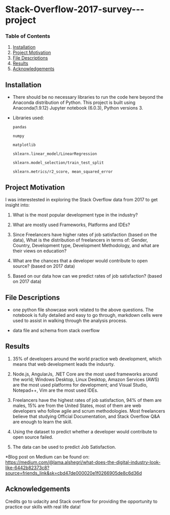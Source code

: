 # Stack-Overflow-2017-survey---project

### Table of Contents

1. [Installation](#installation)
2. [Project Motivation](#motivation)
3. [File Descriptions](#files)
4. [Results](#results)
5. [Acknowledgements](#licensing)

## Installation <a name="installation"></a>

- There should be no necessary libraries to run the code here beyond the Anaconda distribution of Python.  This project is built using Anaconda(1.9.12) Jupyter notebook (6.0.3), Python versions 3.

- Libraries used:

    `pandas`

    `numpy`

    `matplotlib`
    
    `sklearn.linear_model/LinearRegression`
    
    `sklearn.model_selection/train_test_split`
    
    `sklearn.metrics/r2_score, mean_squared_error`
    
## Project Motivation<a name="motivation"></a>

I was interestested in exploring the Stack Overflow data from 2017 to get insight into:

1. What is the most popular development type in the industry?

2. What are mostly used Frameworks, Platforms and IDEs?

3. Since Freelancers have higher rates of job satisfaction (based on the data), What is the distribution of freelancers in terms of: Gender, Country, Development type, Development Methodology, and what are their views on education?

4. What are the chances that a developer would contribute to open source? (based on 2017 data)

5. Based on our data how can we predict rates of job satisfaction? (based on 2017 data)


## File Descriptions <a name="files"></a>

- one python file showcase work related to the above questions.  The notebook is fully detailed and easy to go through, markdown cells were used to assist in walking through the analysis process.

- data file and schema from stack overflow

## Results<a name="results"></a>

1. 35% of developers around the world practice web development, which means that web development leads the indusrty.

2. Node.js, AngularJs, .NET Core are the most used frameworks around the world; Windows Desktop, Linux Desktop, Amazon Services (AWS) are the most used platforms           for development; and Visual Studio, Notepad++, Vim are the most used IDEs.

3. Freelancers have the highest rates of job satisfaction, 94% of them are males, 15% are from the United States, most of them are web developers who follow agile and scrum methodologies. Most freelancers believe that studying Official Documentation, and Stack Overflow Q&A are enough to learn the skill.

4. Using the dataset to predict whether a developer would contribute to open source failed.

5. The data can be used to predict Job Satisfaction.

*Blog post on Medium can be found on: https://medium.com/@lama.alshegri/what-does-the-digital-industry-look-like-6442b82373c8?source=friends_link&sk=cbd47de000020e1f0266905de8c6d36d


## Acknowledgements<a name="licensing"></a>
Credits go to udacity and Stack overflow for providing the opportunity to practice our skills with real life data!

